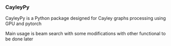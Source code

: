### CayleyPy

<p>CayleyPy is a Python package designed for Cayley graphs processing using GPU and pytorch</p>
<p>Main usage is beam search with some modifications with other functional to be done later</p>